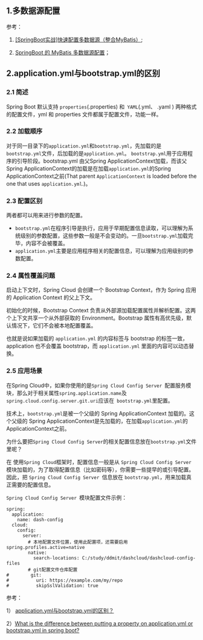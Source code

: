 ## 1.多数据源配置



参考：

1. [[SpringBoot实战]快速配置多数据源（整合MyBatis）](https://juejin.cn/post/6844903957186232327);

2.  [SpringBoot 的 MyBatis 多数据源配置](https://www.cnblogs.com/niumoo/p/14209663.html)；



## 2.application.yml与bootstrap.yml的区别

### 2.1 简述

Spring Boot 默认支持 `properties`(.properties) 和` YAML`(.yml、 .yaml ) 两种格式的配置文件，yml 和 properties 文件都属于配置文件，功能一样。

### 2.2 加载顺序

对于同一目录下的`application.yml`和`bootstrap.yml`，先加载的是 `bootstrap.yml`文件，后加载的是`application.yml`。 `bootstrap.yml`用于应用程序的引导阶段。bootstrap.yml 由父Spring ApplicationContext加载，而该父Spring ApplicationContext的加载是在加载`application.yml`的Spring ApplicationContext之前(That parent `ApplicationContext` is loaded before the one that uses `application.yml`.)。

### 2.3 配置区别

两者都可以用来进行参数的配置。

* `bootstrap.yml`在程序引导是执行，应用于早期配置信息读取，可以理解为系统级别的参数配置，这些参数一般是不会变动的。一旦`bootstrap.yml`加载完毕，内容不会被覆盖。
* `application.yml`主要是应用程序相关的配置信息，可以理解为应用级别的参数配置。

### 2.4 属性覆盖问题

启动上下文时，Spring Cloud 会创建一个 Bootstrap Context，作为 Spring 应用的 Application Context 的父上下文。

初始化的时候，Bootstrap Context 负责从外部源加载配置属性并解析配置。这两个上下文共享一个从外部获取的 Environment。Bootstrap 属性有高优先级，默认情况下，它们不会被本地配置覆盖。

也就是说如果加载的 `application.yml` 的内容标签与 bootstrap 的标签一致，application 也不会覆盖 bootstrap，而 `application.yml` 里面的内容可以动态替换。

### 2.5 应用场景

在Spring Cloud中，如果你使用的是`Spring Cloud Config Server `配置服务模块，那么对于相关属性`spring.application.name`及`spring.cloud.config.server.git.uri`应该在` bootstrap.yml`里配置。

技术上，`bootstrap.yml`是被一个父级的 Spring ApplicationContext 加载的。这个父级的 Spring ApplicationContext是先加载的，在加载`application.yml`的 ApplicationContext之前。

为什么要把`Spring Cloud Config Server`的相关配置信息放在`bootstrap.yml`文件里呢？

在 使用`Spring Cloud`框架时，配置信息一般是从 `Spring Cloud Config Server `模块加载的，为了取得配置信息（比如密码等），你需要一些提早的或引导配置。因此，把 `Spring Cloud Config Server `信息放在 `bootstrap.yml`，用来加载真正需要的配置信息。

`Spring Cloud Config Server `模块配置文件示例：

```
spring:
  application:
    name: dash-config
  cloud:
    config:
      server:
        # 本地配置文件位置，使用此配置项，还需要启用spring.profiles.active=native
        native:
          search-locations: C:/study/ddmit/dashcloud/dashcloud-config-files
        # git配置文件仓库配置
#        git:
#          uri: https://example.com/my/repo
#          skipSslValidation: true

```



参考：

1） [application.yml与bootstrap.yml的区别？](https://www.cnblogs.com/cy0628/p/15193872.html)

2）[What is the difference between putting a property on application.yml or bootstrap.yml in spring boot?](https://stackoverflow.com/questions/32997352/what-is-the-difference-between-putting-a-property-on-application-yml-or-bootstra)

